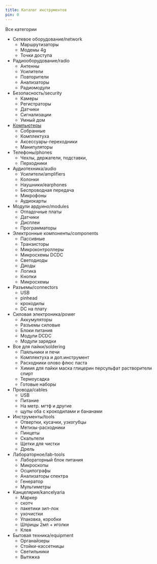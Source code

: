 ```yaml
---
title: Каталог инструментов
pin: 0
---
```




Все категории
- Сетевое оборудование/network
	- Маршрутизаторы
	- Модемы 4g
	- Точки доступа
- Радиооборудование/radio
	- Антенны
	- Усилители
	- Повторители
	- Анализаторы
	- Радиомодули
- Безопасность/security
	- Камеры
	- Регистраторы
	- Датчики
	- Сигнализации
	- Умный дом
- [Компьютеры](./computers.md)
	- Собранные
	- Комплектуха
	- Аксессуары-переходники
	- Манипуляторы
- Телефоны/phones
	- Чехлы, держатели, подставки, 
	- Перходники
- Аудиотехника/audio
	- Усилители/amplifiers
	- Колонки
	- Наушники/earphones
	- Беспроводная передача
	- Микрофоны
	- Аудиокарты
- Модули ардуино/modules
	- Отладочные платы
	- Датчики
	- Дисплеи
	- Программаторы
- Электронные компоненты/components
	- Пассивные
	- Транзисторы
	- Микроконтроллеры
	- Микросхемы DCDC
	- Светодиоды
	- Диоды
	- Логика
	- Кнопки
	- Микросхемы
- Разъемы/connectors
	- USB
	- pinhead
	- крокодилы
	- DC на плату
- Силовая электроника/power
	- Аккумуляторы
	- Разъемы силовые
	- Блоки питания
	- Модули DCDC
	- Модули зарядки
- Все для пайки/soldering
	- Паяльники и печи
	- Комплектуха и доп.инструмент
	- Расходники олово флюс паста  
	- Химия для пайки маска глицерин персульфат растворители спирт
	- Термоусадка
	- Готовые наборы
- Провода/cables
	- USB
	- Питание
	- На метр. мгтф и другие
	- щупы оба с крокодилами и бананами
- Инструменты/tools
	- Отвертки, кусачки, узкогубцы
	- Метизы-расходники
	- Пинцеты
	- Скальпели
	- Щетки для чистки
	- Дрель
- Лабораторное/lab-tools
	- Лабораторный блок питания
	- Микроскопы
	- Осцилографы
	- Анализаторы спектра
	- Генератор
	- Мультиметры
- Канцелярия/kancelyaria
	- Маркер
	- скотч
	- пакетики зип-лок
	- ухочистки
	- Упаковка, коробки
	- Шприцы 2мл + иголки
	- Клея
- Бытовая техника/equipment
	- Органайзеры 
	- Стойки-кассетницы
	- Светильники
	- Вытяжка





